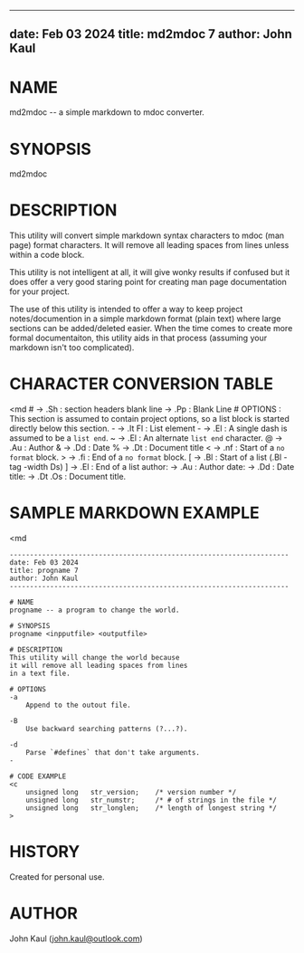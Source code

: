 ---------------------------------------------------------------------
date: Feb 03 2024
title: md2mdoc 7
author: John Kaul
---------------------------------------------------------------------

# NAME
md2mdoc -- a simple markdown to mdoc converter.

# SYNOPSIS
md2mdoc <mdfile> <mdocfile>

# DESCRIPTION
This utility will convert simple markdown syntax characters to mdoc
(man page) format characters. It will remove all leading spaces from
lines unless within a code block.

This utility is not intelligent at all, it will give wonky results if
confused but it does offer a very good staring point for creating man
page documentation for your project.

The use of this utility is intended to offer a way to keep project
notes/documention in a simple markdown format (plain text) where large
sections can be added/deleted easier. When the time comes to create
more formal documentaiton, this utility aids in that process (assuming
your markdown isn't too complicated).

# CHARACTER CONVERSION TABLE
<md
    #           ->  .Sh     : section headers
    blank line  ->  .Pp     : Blank Line
    # OPTIONS   : This section is assumed to contain project options,
                  so a list block is started directly below this section.
    -<char>     ->  .It Fl  : List element
    -           ->  .El     : A single dash is assumed to be a `list end`.
    ~           ->  .El     : An alternate `list end` character.
    @           ->  .Au     : Author
    &           ->  .Dd     : Date
    %           ->  .Dt     : Document title
    <           ->  .nf     : Start of a `no format` block.
    >           ->  .fi     : End of a `no format` block.
    [           ->  .Bl     : Start of a list (.Bl -tag -width Ds)
    ]           ->  .El     : End of a list
    author:     ->  .Au     : Author
    date:       ->  .Dd     : Date
    title:      ->  .Dt .Os : Document title.
>

# SAMPLE MARKDOWN EXAMPLE
<md
    
    ---------------------------------------------------------------------
    date: Feb 03 2024
    title: progname 7
    author: John Kaul
    ---------------------------------------------------------------------

    # NAME
    progname -- a program to change the world.

    # SYNOPSIS
    progname <inpputfile> <outputfile>

    # DESCRIPTION
    This utility will change the world because
    it will remove all leading spaces from lines
    in a text file.

    # OPTIONS
    -a
        Append to the outout file.

    -B
        Use backward searching patterns (?...?).

    -d
        Parse `#defines` that don't take arguments.
    -

    # CODE EXAMPLE
    <c
        unsigned long   str_version;    /* version number */
        unsigned long   str_numstr;     /* # of strings in the file */
        unsigned long   str_longlen;    /* length of longest string */
    >
>

# HISTORY
Created for personal use.

# AUTHOR
John Kaul (john.kaul@outlook.com)
